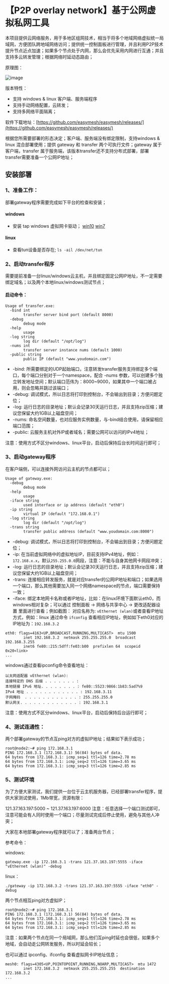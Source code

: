 # 【P2P overlay network】基于公网虚拟私网工具

本项目提供云网络服务，用于多地区组网技术，相当于将多个地域网络虚拟统一局域网，方便团队跨地域网络访问；提供统一控制面板进行管理，并且利用P2P技术提升节点近点加速；如果多个节点处于内网，那么会优先采用内网进行互通；并且支持多云转发管理；根据网络时延动态路由；

原理图：

![image](https://upload-images.jianshu.io/upload_images/6796036-4626f4fd53fc907e.png?imageMogr2/auto-orient/strip%7CimageView2/2/w/1240)

版本特性：

- 支持 windows & linux 客户端、服务端程序
- 支持手动网络配置，云转发；
- 支持多网络平面隔离；

软件下载地址：[https://github.com/easymesh/easymesh/releases/](https://github.com/easymesh/easymesh/releases/)

根据您所需要部署的形态决定；客户端、服务端没有绑定限制，支持windows & linux 混合部署使用；提供 gateway 和 transfer 两个可执行文件；gateway 属于客户端，transfer 属于服务端，该版本transfer还不支持分布式部署，部署transfer需要准备一个公网IP地址；

## 安装部署

### 1、准备工作：

部署gateway程序需要完成如下平台的检查和安装；

#### windows

*   安装 tap windows 虚拟网卡驱动； [win10](https://build.openvpn.net/downloads/releases/tap-windows-9.24.2-I601-Win10.exe) [win7](https://build.openvpn.net/downloads/releases/tap-windows-9.24.2-I601-Win7.exe)

#### linux

*   查看tun设备是否存在; `ls -ail /dev/net/tun`

### 2、启动transfer程序
需要提前准备一台linux/windows云主机，并且绑定固定公网IP地址，不一定需要绑定域名；以及两个本地linux/windows测试节点；

#### 启动命令：

```
Usage of transfer.exe:
  -bind int
        transfer server bind port (default 8000)
  -debug
        debug mode
  -help
        usage
  -log string
        log dir (default "/opt/log")
  -nums int
        transfer server instance nums (default 1000)
  -public string
        public IP (default "www.youdomain.com")
```

- -bind: 所需要绑定的UDP起始端口，注意转发transfer服务支持绑定多个端口，每个端口分别对于一个namespace，配合 -nums 参数，可以创建多个独立转发地址空间；默认端口范伟为：8000~9000，如果其中一个端口被占用，则会忽略并跳过该端口；
- -debug: 调试模式，所以日志将打印到控制台，不会输出到目录；方便问题定位；
- -log: 运行日志的目录地址；默认会记录30天运行日志，并且支持zip压缩；建议您保留大约1GB以上磁盘空间；
- -nums: 命名空间数量，也对应服务实例数量，与-bind结合使用，请保留相应端口范围；
- -public: 云服务主机对外IP或者域名；需要公网可以访问的IPv4地址；

注意：使用方式不区分windows、linux平台，启动后保持后台长时间运行即可；

### 3、启动gateway程序
在客户端侧，可以连接外网访问云主机的节点都可以；

```
Usage of gateway.exe:
  -debug
        debug mode
  -help
        usage
  -iface string
        used interface or ip address (default "eth0")
  -ip string
        virtual IP (default "172.168.0.1")
  -log string
        log dir (default "/opt/log")
  -trans string
        transfer public address (default "www.youdomain.com:8000")
```

*   -debug: 调试模式，所以日志将打印到控制台，不会输出到目录；方便问题定位；
*   -ip: 在当前虚拟网络中的虚拟地址IP，目前支持IPv4地址，例如：`172.168.x.x`，默认`255.255.0.0`网段，注意：不能与自身其他网卡网段冲突；
*   -log: 运行日志的目录地址；默认会记录30天运行日志，并且支持zip压缩；建议您保留大约1GB以上磁盘空间；
*   -trans: 连接相应转发服务，就是对应transfer的公网IP地址和端口；如果选用一个端口，那么其他需要加入同一个网络namespace的节点，端口需要保持一致；
*   -iface: 绑定本地网卡名称或者IP地址，比如：在linux环境下面默认eth0，而windows相对复杂；可以通过 控制面板 -> 网络与共享中心 -> 更改适配器设置 里面进行查看；例如截图：[](https://github.com/easymesh/docs/blob/master/windows_eth.png) 对应名称为: `vEthernet (wlan)`或者查看IP地址方式，例如：linux 通过命令 `ifconfig` 查看相应IP地址，例如如下eth0对应的IP地址为：`192.168.3.2`

```
eth0: flags=4163<UP,BROADCAST,RUNNING,MULTICAST>  mtu 1500
        inet 192.168.3.2  netmask 255.255.255.0  broadcast 192.168.3.255
        inet6 fe80::215:5dff:fe03:b00  prefixlen 64  scopeid 0x20<link>
...
```

windows通过查看ipconfig命令查看地址：

```
以太网适配器 vEthernet (wlan):
连接特定的 DNS 后缀 . . . . . . . :
本地链接 IPv6 地址. . . . . . . . : fe80::5523:9866:1b83:5ad7%9
IPv4 地址 . . . . . . . . . . . . : 192.168.3.11
子网掩码  . . . . . . . . . . . . : 255.255.255.0
默认网关. . . . . . . . . . . . . : 192.168.3.1
```

注意：使用方式不区分windows、linux平台，启动后保持后台运行即可；

### 4、测试连通性：
两个部署gateway的节点互ping对方的虚拟IP地址；结果如下表示成功；

```
root@node2:~# ping 172.168.3.1
PING 172.168.3.1 (172.168.3.1) 56(84) bytes of data.
64 bytes from 172.168.3.1: icmp_seq=1 ttl=126 time=2.78 ms
64 bytes from 172.168.3.1: icmp_seq=2 ttl=126 time=3.65 ms
64 bytes from 172.168.3.1: icmp_seq=3 ttl=126 time=2.85 ms
```

### 5、测试环境
为了方便大家测试，我们提供一台位于云主机服务器，已经部署transfer程序，提供大家测试使用，1Mb带宽，资源有限：

121.37.163.197:5000 ~ 121.37.163.197:6000
注意：任意选择一个端口测试即可，注意可能会有人同时使用一个端口；尽量测试完成后停止使用，避免与其他人冲突；

大家在本地部署gateway程序就可以了；准备两台节点；

参考命令：

windows:

```
gateway.exe -ip 172.168.3.1 -trans 121.37.163.197:5555 -iface "vEthernet (wlan)" -debug
```

linux：

```
./gateway -ip 172.168.3.2 -trans 121.37.163.197:5555 -iface "eth0" -debug
```

两个节点相互ping对方虚拟IP；

```
root@node2:~# ping 172.168.3.1
PING 172.168.3.1 (172.168.3.1) 56(84) bytes of data.
64 bytes from 172.168.3.1: icmp_seq=1 ttl=126 time=2.78 ms
64 bytes from 172.168.3.1: icmp_seq=2 ttl=126 time=3.65 ms
64 bytes from 172.168.3.1: icmp_seq=3 ttl=126 time=2.85 ms
```

注意：如果两个节点在同一个局域网，那么他们互ping时延也会很低，如果多个地域，会自动走公网转发服务，所以时延会较长；

也可以通过 ipconfig、ifconfig 查看虚拟网卡IP地址信息；

```
mesh0: flags=4305<UP,POINTOPOINT,RUNNING,NOARP,MULTICAST>  mtu 1472
        inet 172.168.3.2  netmask 255.255.255.255  destination 172.168.3.2
...
```
